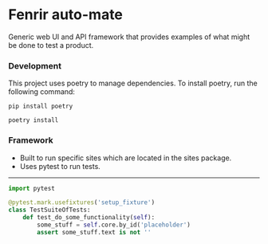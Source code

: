# Fenrir auto-mate
Generic web UI and API framework that provides examples of what might be
done to test a product.

### Development

This project uses poetry to manage dependencies. To install poetry, run the
following command:

```shell
pip install poetry
```

```shell
poetry install
```

### Framework
- Built to run specific sites which are located in the sites package.
- Uses pytest to run tests.

--- 

```python
import pytest

@pytest.mark.usefixtures('setup_fixture')
class TestSuiteOfTests:
    def test_do_some_functionality(self):
        some_stuff = self.core.by_id('placeholder')
        assert some_stuff.text is not ''
```